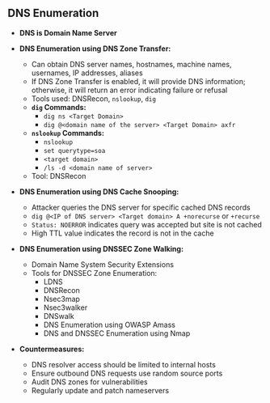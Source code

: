 ## DNS Enumeration

- **DNS is Domain Name Server**

- **DNS Enumeration using DNS Zone Transfer:**
  - Can obtain DNS server names, hostnames, machine names, usernames, IP addresses, aliases
  - If DNS Zone Transfer is enabled, it will provide DNS information; otherwise, it will return an error indicating failure or refusal
  - Tools used: DNSRecon, `nslookup`, `dig`
  - **`dig` Commands:**
    - `dig ns <Target Domain>`
    - `dig @<domain name of the server> <Target Domain> axfr`
  - **`nslookup` Commands:**
    - `nslookup`
    - `set querytype=soa`
    - `<target domain>`
    - `/ls -d <domain name of server>`
  - Tool: DNSRecon

- **DNS Enumeration using DNS Cache Snooping:**
  - Attacker queries the DNS server for specific cached DNS records
  - `dig @<IP of DNS server> <Target domain> A +norecurse` or `+recurse`
  - `Status: NOERROR` indicates query was accepted but site is not cached
  - High TTL value indicates the record is not in the cache

- **DNS Enumeration using DNSSEC Zone Walking:**
  - Domain Name System Security Extensions
  - Tools for DNSSEC Zone Enumeration:
    - LDNS
    - DNSRecon
    - Nsec3map
    - Nsec3walker
    - DNSwalk
    - DNS Enumeration using OWASP Amass
    - DNS and DNSSEC Enumeration using Nmap

- **Countermeasures:**
  - DNS resolver access should be limited to internal hosts
  - Ensure outbound DNS requests use random source ports
  - Audit DNS zones for vulnerabilities
  - Regularly update and patch nameservers
